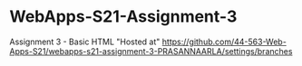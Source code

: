 # WebApps-S21-Assignment-3
Assignment 3 - Basic HTML
"Hosted at"
https://github.com/44-563-Web-Apps-S21/webapps-s21-assignment-3-PRASANNAARLA/settings/branches
